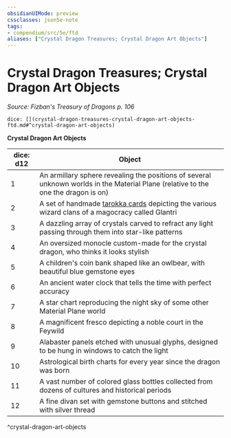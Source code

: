 ```yaml
---
obsidianUIMode: preview
cssclasses: json5e-note
tags:
- compendium/src/5e/ftd
aliases: ["Crystal Dragon Treasures; Crystal Dragon Art Objects"]
---
```

# Crystal Dragon Treasures; Crystal Dragon Art Objects
*Source: Fizban's Treasury of Dragons p. 106* 

`dice: [](crystal-dragon-treasures-crystal-dragon-art-objects-ftd.md#^crystal-dragon-art-objects)`

**Crystal Dragon Art Objects**

| dice: d12 | Object |
|-----------|--------|
| 1 | An armillary sphere revealing the positions of several unknown worlds in the Material Plane (relative to the one the dragon is on) |
| 2 | A set of handmade [tarokka cards](/2-Mechanics/CLI/decks/tarokka-deck-cos.md) depicting the various wizard clans of a magocracy called Glantri |
| 3 | A dazzling array of crystals carved to refract any light passing through them into star-like patterns |
| 4 | An oversized monocle custom-made for the crystal dragon, who thinks it looks stylish |
| 5 | A children's coin bank shaped like an owlbear, with beautiful blue gemstone eyes |
| 6 | An ancient water clock that tells the time with perfect accuracy |
| 7 | A star chart reproducing the night sky of some other Material Plane world |
| 8 | A magnificent fresco depicting a noble court in the Feywild |
| 9 | Alabaster panels etched with unusual glyphs, designed to be hung in windows to catch the light |
| 10 | Astrological birth charts for every year since the dragon was born |
| 11 | A vast number of colored glass bottles collected from dozens of cultures and historical periods |
| 12 | A fine divan set with gemstone buttons and stitched with silver thread |
^crystal-dragon-art-objects